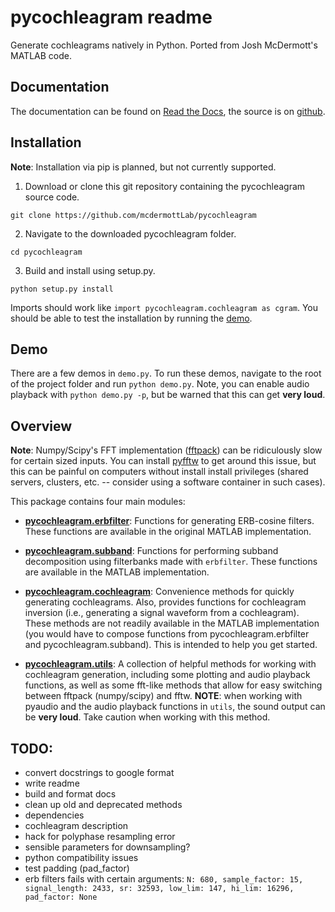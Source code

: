 # pycochleagram readme
Generate cochleagrams natively in Python. Ported from Josh McDermott's MATLAB code. 

<!-- ![Cochleagram Icon](docs/source/cochleagramIcon.png =890x260) -->

## Documentation
The documentation can be found on [Read the Docs](https://pycochleagram.readthedocs.io/en/latest/readmeLink.html), the source is on [github](https://github.com/mcdermottLab/pycochleagram). 

## Installation
**Note**: Installation via pip is planned, but not currently supported.

1) Download or clone this git repository containing the pycochleagram source code. 
```
git clone https://github.com/mcdermottLab/pycochleagram
```
2) Navigate to the downloaded pycochleagram folder. 
```
cd pycochleagram
```
3) Build and install using setup.py. 
```
python setup.py install
```

Imports should work like `import pycochleagram.cochleagram as cgram`. You should be able to test the installation by running the [demo](#demo).

## Demo
There are a few demos in `demo.py`. To run these demos, navigate to the root of the project folder and run `python demo.py`. Note, you can enable audio playback with `python demo.py -p`, but be warned that this can get **very loud**. 

## Overview
**Note**: Numpy/Scipy's FFT implementation ([fftpack](https://docs.scipy.org/doc/scipy/reference/fftpack.html)) can be ridiculously slow for certain sized inputs. You can install [pyfftw](https://github.com/pyFFTW/pyFFTW) to get around this issue, but this can be painful on computers without install install privileges (shared servers, clusters, etc. -- consider using a software container in such cases).

This package contains four main modules:
+ [**pycochleagram.erbfilter**](https://pycochleagram.readthedocs.io/en/latest/pycochleagram.html#module-pycochleagram.erbfilter):
Functions for generating ERB-cosine filters. These functions
are available in the original MATLAB implementation. 

+ [**pycochleagram.subband**](https://pycochleagram.readthedocs.io/en/latest/pycochleagram.html#module-pycochleagram.subband):
Functions for performing subband decomposition using filterbanks made with `erbfilter`. These functions are available in the MATLAB implementation. 

+ [**pycochleagram.cochleagram**](https://pycochleagram.readthedocs.io/en/latest/pycochleagram.html#module-pycochleagram.cochleagram):
Convenience methods for quickly generating cochleagrams. Also, provides functions for cochleagram inversion (i.e., generating a signal waveform from a cochleagram). These methods are not readily available in the MATLAB implementation (you would have to compose functions from pycochleagram.erbfilter and pycochleagram.subband). This is intended to help you get started.

+ [**pycochleagram.utils**](https://pycochleagram.readthedocs.io/en/latest/pycochleagram.html#module-pycochleagram.utils):
A collection of helpful methods for working with cochleagram generation, including some plotting and audio playback functions, as well as some fft-like methods that allow for easy switching between fftpack (numpy/scipy) and fftw. 
**NOTE**: when working with pyaudio and the audio playback functions in `utils`, the sound output can be **very loud**. Take caution when working with this method.

## TODO:
+ convert docstrings to google format
+ write readme
+ build and format docs
+ clean up old and deprecated methods
+ dependencies
+ cochleagram description
+ hack for polyphase resampling error
+ sensible parameters for downsampling?
+ python compatibility issues
+ test padding (pad_factor)
+ erb filters fails with certain arguments: `N: 680, sample_factor: 15, signal_length: 2433, sr: 32593, low_lim: 147, hi_lim: 16296, pad_factor: None`

